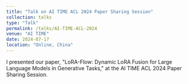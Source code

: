 ```yaml
---
title: "Talk on AI TIME ACL 2024 Paper Sharing Session"
collection: talks
type: "Talk"
permalink: /talks/AI-TIME-ACL-2024
venue: "AI TIME"
date: 2024-07-17
location: "Online, China"
---
```


I presented our paper, "LoRA-Flow: Dynamic LoRA Fusion for Large Language Models in Generative Tasks," at the AI TIME ACL 2024 Paper Sharing Session.

